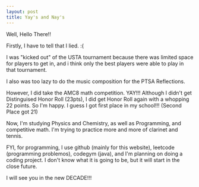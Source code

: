 ```yaml
---
layout: post
title: Yay's and Nay's
---
```


Well, Hello There!!

Firstly, I have to tell that I lied. :(

I was "kicked out" of the USTA tournament because there was limited space for players to get in, and i think only the best players were 
 able to play in that tournament.

I also was too lazy to do the music composition for the PTSA Reflections. 

However, I did take the AMC8 math competition. YAY!!! Although I didn't get Distinguised Honor Roll (23pts), I did get Honor Roll again 
with a whopping 22 points. So I'm happy. I guess I got first place in my school!!! (Second Place got 21)

Now, I'm studying Physics and Chemistry, as well as Programming, and competitive math. I'm trying to practice more and more of clarinet
and tennis. 

FYI, for programming, I use github (mainly for this website), leetcode (programming problemos), codegym (java), and I'm planning on doing 
a coding project. I don't know what it is going to be, but it will start in the close future. 

I will see you in the new DECADE!!!


